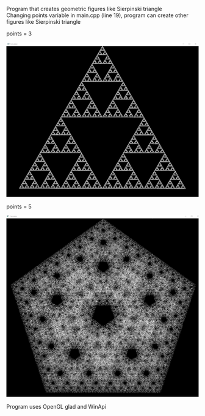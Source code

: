 Program that creates geometric figures like Sierpinski triangle\
Changing points variable in main.cpp (line 19), program can create other figures like Sierpinski triangle

points = 3

![screenshot](3.png)

points = 5

![screenshot](5.png)

Program uses OpenGL glad and WinApi
